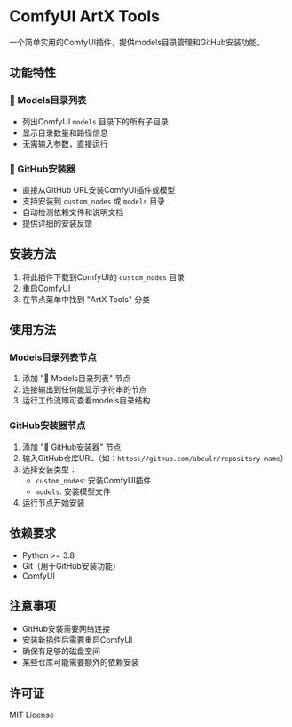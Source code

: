 # ComfyUI ArtX Tools

一个简单实用的ComfyUI插件，提供models目录管理和GitHub安装功能。

## 功能特性

### 📁 Models目录列表
- 列出ComfyUI `models` 目录下的所有子目录
- 显示目录数量和路径信息
- 无需输入参数，直接运行

### 🚀 GitHub安装器
- 直接从GitHub URL安装ComfyUI插件或模型
- 支持安装到 `custom_nodes` 或 `models` 目录
- 自动检测依赖文件和说明文档
- 提供详细的安装反馈

## 安装方法

1. 将此插件下载到ComfyUI的 `custom_nodes` 目录
2. 重启ComfyUI
3. 在节点菜单中找到 "ArtX Tools" 分类

## 使用方法

### Models目录列表节点
1. 添加 "📁 Models目录列表" 节点
2. 连接输出到任何能显示字符串的节点
3. 运行工作流即可查看models目录结构

### GitHub安装器节点
1. 添加 "🚀 GitHub安装器" 节点
2. 输入GitHub仓库URL（如：`https://github.com/abculr/repository-name`）
3. 选择安装类型：
   - `custom_nodes`: 安装ComfyUI插件
   - `models`: 安装模型文件
4. 运行节点开始安装

## 依赖要求

- Python >= 3.8
- Git（用于GitHub安装功能）
- ComfyUI

## 注意事项

- GitHub安装需要网络连接
- 安装新插件后需要重启ComfyUI
- 确保有足够的磁盘空间
- 某些仓库可能需要额外的依赖安装

## 许可证

MIT License
